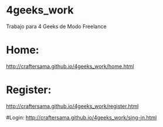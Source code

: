 # 4geeks_work
Trabajo para 4 Geeks de Modo Freelance


# Home: 
http://craftersama.github.io/4geeks_work/home.html

# Register: 
http://craftersama.github.io/4geeks_work/register.html

#Login: 
http://craftersama.github.io/4geeks_work/sing-in.html
